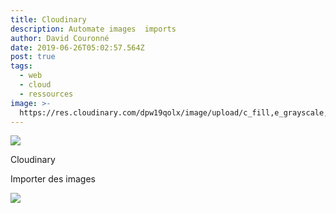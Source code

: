 ```yaml
---
title: Cloudinary
description: Automate images  imports
author: David Couronné
date: 2019-06-26T05:02:57.564Z
post: true
tags:
  - web
  - cloud
  - ressources
image: >-
  https://res.cloudinary.com/dpw19qolx/image/upload/c_fill,e_grayscale,f_auto,q_auto,w_300/v1561523331/code-1839406_960_720.jpg
---
```

![](https://res.cloudinary.com/dpw19qolx/image/upload/t_cover-image/v1561523337/1234813930_024849c641_b.jpg)

Cloudinary

Importer des images



![](https://res.cloudinary.com/dpw19qolx/image/upload/t_cover-image/c_fill,f_auto,q_auto,w_300/v1561523331/code-1839406_960_720.jpg)
